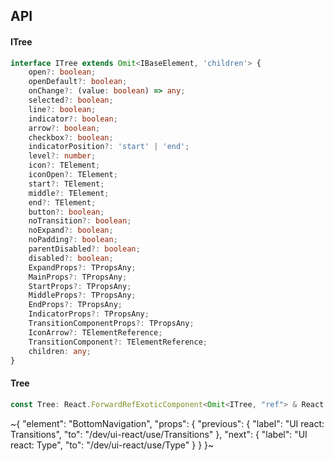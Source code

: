 

## API

#### ITree

```ts
interface ITree extends Omit<IBaseElement, 'children'> {
    open?: boolean;
    openDefault?: boolean;
    onChange?: (value: boolean) => any;
    selected?: boolean;
    line?: boolean;
    indicator?: boolean;
    arrow?: boolean;
    checkbox?: boolean;
    indicatorPosition?: 'start' | 'end';
    level?: number;
    icon?: TElement;
    iconOpen?: TElement;
    start?: TElement;
    middle?: TElement;
    end?: TElement;
    button?: boolean;
    noTransition?: boolean;
    noExpand?: boolean;
    noPadding?: boolean;
    parentDisabled?: boolean;
    disabled?: boolean;
    ExpandProps?: TPropsAny;
    MainProps?: TPropsAny;
    StartProps?: TPropsAny;
    MiddleProps?: TPropsAny;
    EndProps?: TPropsAny;
    IndicatorProps?: TPropsAny;
    TransitionComponentProps?: TPropsAny;
    IconArrow?: TElementReference;
    TransitionComponent?: TElementReference;
    children: any;
}
```

#### Tree

```ts
const Tree: React.ForwardRefExoticComponent<Omit<ITree, "ref"> & React.RefAttributes<unknown>>;
```


~{
  "element": "BottomNavigation",
  "props": {
    "previous": {
      "label": "UI react: Transitions",
      "to": "/dev/ui-react/use/Transitions"
    },
    "next": {
      "label": "UI react: Type",
      "to": "/dev/ui-react/use/Type"
    }
  }
}~

